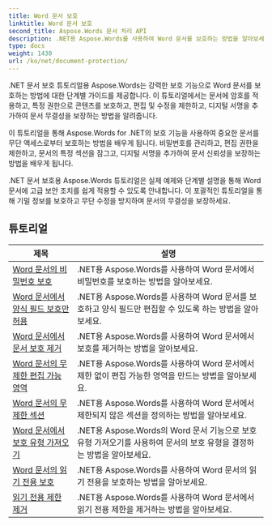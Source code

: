```yaml
---
title: Word 문서 보호
linktitle: Word 문서 보호
second_title: Aspose.Words 문서 처리 API
description: .NET용 Aspose.Words를 사용하여 Word 문서를 보호하는 방법을 알아보세요. 튜토리얼은 변경 사항 잠금, 비밀번호 보호, 문서 요소에 대한 액세스 제한 등과 같은 다양한 보호 방법을 안내합니다.
type: docs
weight: 1430
url: /ko/net/document-protection/
---
```

.NET 문서 보호 튜토리얼용 Aspose.Words는 강력한 보호 기능으로 Word 문서를 보호하는 방법에 대한 단계별 가이드를 제공합니다. 이 튜토리얼에서는 문서에 암호를 적용하고, 특정 권한으로 콘텐츠를 보호하고, 편집 및 수정을 제한하고, 디지털 서명을 추가하여 문서 무결성을 보장하는 방법을 알려줍니다.

이 튜토리얼을 통해 Aspose.Words for .NET의 보호 기능을 사용하여 중요한 문서를 무단 액세스로부터 보호하는 방법을 배우게 됩니다. 비밀번호를 관리하고, 편집 권한을 제한하고, 문서의 특정 섹션을 잠그고, 디지털 서명을 추가하여 문서 신뢰성을 보장하는 방법을 배우게 됩니다.

.NET 문서 보호용 Aspose.Words 튜토리얼은 실제 예제와 단계별 설명을 통해 Word 문서에 고급 보안 조치를 쉽게 적용할 수 있도록 안내합니다. 이 포괄적인 튜토리얼을 통해 기밀 정보를 보호하고 무단 수정을 방지하며 문서의 무결성을 보장하세요.

 ## 튜토리얼
| 제목 | 설명 |
| --- | --- |
| [Word 문서의 비밀번호 보호](./password-protection/) | .NET용 Aspose.Words를 사용하여 Word 문서에서 비밀번호를 보호하는 방법을 알아보세요. |
| [Word 문서에서 양식 필드 보호만 허용](./allow-only-form-fields-protect/) | .NET용 Aspose.Words를 사용하여 Word 문서를 보호하고 양식 필드만 편집할 수 있도록 하는 방법을 알아보세요. |
| [Word 문서에서 문서 보호 제거](./remove-document-protection/) | .NET용 Aspose.Words를 사용하여 Word 문서에서 보호를 제거하는 방법을 알아보세요. |
| [Word 문서의 무제한 편집 가능 영역](./unrestricted-editable-regions/) | .NET용 Aspose.Words를 사용하여 Word 문서에서 제한 없이 편집 가능한 영역을 만드는 방법을 알아보세요. |
| [Word 문서의 무제한 섹션](./unrestricted-section/) | .NET용 Aspose.Words를 사용하여 Word 문서에서 제한되지 않은 섹션을 정의하는 방법을 알아보세요. |
| [Word 문서에서 보호 유형 가져오기](./get-protection-type/) | .NET용 Aspose.Words의 Word 문서 기능으로 보호 유형 가져오기를 사용하여 문서의 보호 유형을 결정하는 방법을 알아보세요. |
| [Word 문서의 읽기 전용 보호](./read-only-protection/) | .NET용 Aspose.Words를 사용하여 Word 문서의 읽기 전용을 보호하는 방법을 알아보세요. |
| [읽기 전용 제한 제거](./remove-read-only-restriction/) | .NET용 Aspose.Words를 사용하여 Word 문서에서 읽기 전용 제한을 제거하는 방법을 알아보세요. |